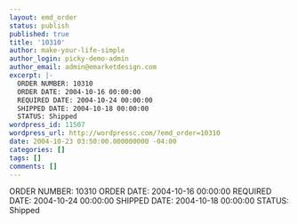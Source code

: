 ```yaml
---
layout: emd_order
status: publish
published: true
title: '10310'
author: make-your-life-simple
author_login: picky-demo-admin
author_email: admin@emarketdesign.com
excerpt: |-
  ORDER NUMBER: 10310
  ORDER DATE: 2004-10-16 00:00:00
  REQUIRED DATE: 2004-10-24 00:00:00
  SHIPPED DATE: 2004-10-18 00:00:00
  STATUS: Shipped
wordpress_id: 11507
wordpress_url: http://wordpressc.com/?emd_order=10310
date: 2004-10-23 03:50:00.000000000 -04:00
categories: []
tags: []
comments: []
---
```

ORDER NUMBER: 10310
ORDER DATE: 2004-10-16 00:00:00
REQUIRED DATE: 2004-10-24 00:00:00
SHIPPED DATE: 2004-10-18 00:00:00
STATUS: Shipped
